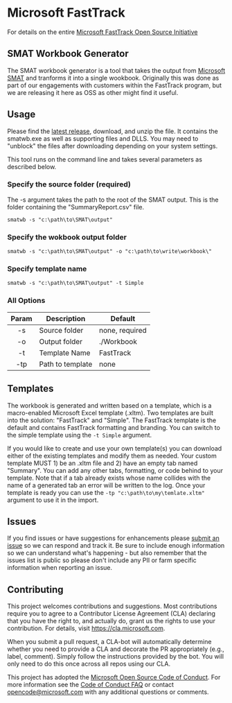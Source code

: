 # Microsoft FastTrack

For details on the entire [Microsoft FastTrack Open Source Initiative](https://github.com/Microsoft/fasttrack)

## SMAT Workbook Generator

The SMAT workbook generator is a tool that takes the output from [Microsoft SMAT](https://www.microsoft.com/en-us/download/details.aspx?id=53598) and tranforms it into a single wookbook. Originally this was done as part of our engagements with customers within the FastTrack program, but we are releasing it here as OSS as other might find it useful.

## Usage

Please find the [latest release](https://github.com/Microsoft/fasttrack-smat-workbook-generator/releases), download, and unzip the file. It contains the smatwb.exe as well as supporting files and DLLS. You may need to "unblock" the files after downloading depending on your system settings.

This tool runs on the command line and takes several parameters as described below.

### Specify the source folder (required)

The -s argument takes the path to the root of the SMAT output. This is the folder containing the "SummaryReport.csv" file.

`smatwb -s "c:\path\to\SMAT\output"`

### Specify the wokbook output folder

`smatwb -s "c:\path\to\SMAT\output" -o "c:\path\to\write\workbook\"`

### Specify template name

`smatwb -s "c:\path\to\SMAT\output" -t Simple`

### All Options

|Param|Description|Default|
|:----:|--------------------------|---------------|
|-s|Source folder|none, required|
|-o|Output folder|./Workbook|
|-t|Template Name|FastTrack|
|-tp|Path to template|none|

## Templates

The workbook is generated and written based on a template, which is a macro-enabled Microsoft Excel template (.xltm). Two templates are built into the solution: "FastTrack" and "Simple". The FastTrack template is the default and contains FastTrack formatting and branding. You can switch to the simple template using the `-t Simple` argument.

If you would like to create and use your own template(s) you can download either of the existing templates and modify them as needed. Your custom template MUST 1) be an .xltm file and 2) have an empty tab named "Summary". You can add any other tabs, formatting, or code behind to your template. Note that if a tab already exists whose name collides with the name of a generated tab an error will be written to the log. Once your template is ready you can use the `-tp "c:\path\to\my\temlate.xltm"` argument to use it in the import.

## Issues

If you find issues or have suggestions for enhancements please [submit an issue](https://github.com/Microsoft/fasttrack-smat-workbook-generator/issues) so we can respond and track it. Be sure to include enough information so we can understand what's happening - but also remember that the issues list is public so please don't include any PII or farm specific information when reporting an issue.


## Contributing

This project welcomes contributions and suggestions.  Most contributions require you to agree to a
Contributor License Agreement (CLA) declaring that you have the right to, and actually do, grant us
the rights to use your contribution. For details, visit https://cla.microsoft.com.

When you submit a pull request, a CLA-bot will automatically determine whether you need to provide
a CLA and decorate the PR appropriately (e.g., label, comment). Simply follow the instructions
provided by the bot. You will only need to do this once across all repos using our CLA.

This project has adopted the [Microsoft Open Source Code of Conduct](https://opensource.microsoft.com/codeofconduct/).
For more information see the [Code of Conduct FAQ](https://opensource.microsoft.com/codeofconduct/faq/) or
contact [opencode@microsoft.com](mailto:opencode@microsoft.com) with any additional questions or comments.
